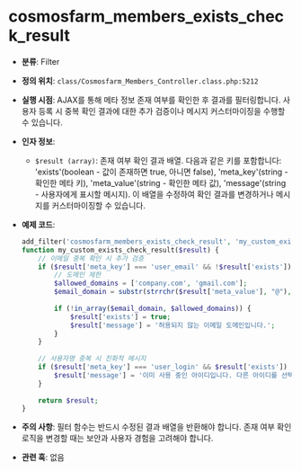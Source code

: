 # cosmosfarm_members_exists_check_result

- **분류**: Filter
- **정의 위치**: `class/Cosmosfarm_Members_Controller.class.php:5212`
- **실행 시점**: AJAX를 통해 메타 정보 존재 여부를 확인한 후 결과를 필터링합니다. 사용자 등록 시 중복 확인 결과에 대한 추가 검증이나 메시지 커스터마이징을 수행할 수 있습니다.
- **인자 정보**:
  - `$result (array)`: 존재 여부 확인 결과 배열. 다음과 같은 키를 포함합니다: 'exists'(boolean - 값이 존재하면 true, 아니면 false), 'meta_key'(string - 확인한 메타 키), 'meta_value'(string - 확인한 메타 값), 'message'(string - 사용자에게 표시할 메시지). 이 배열을 수정하여 확인 결과를 변경하거나 메시지를 커스터마이징할 수 있습니다.
- **예제 코드**:

  ```php
  add_filter('cosmosfarm_members_exists_check_result', 'my_custom_exists_check_result', 10, 1);
  function my_custom_exists_check_result($result) {
      // 이메일 중복 확인 시 추가 검증
      if ($result['meta_key'] === 'user_email' && !$result['exists']) {
          // 도메인 제한
          $allowed_domains = ['company.com', 'gmail.com'];
          $email_domain = substr(strrchr($result['meta_value'], "@"), 1);
          
          if (!in_array($email_domain, $allowed_domains)) {
              $result['exists'] = true;
              $result['message'] = '허용되지 않는 이메일 도메인입니다.';
          }
      }
      
      // 사용자명 중복 시 친화적 메시지
      if ($result['meta_key'] === 'user_login' && $result['exists']) {
          $result['message'] = '이미 사용 중인 아이디입니다. 다른 아이디를 선택해주세요.';
      }
      
      return $result;
  }
  ```

- **주의 사항**: 필터 함수는 반드시 수정된 결과 배열을 반환해야 합니다. 존재 여부 확인 로직을 변경할 때는 보안과 사용자 경험을 고려해야 합니다.
- **관련 훅**: 없음
